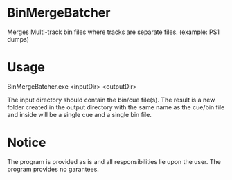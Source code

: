 # BinMergeBatcher
Merges Multi-track bin files where tracks are separate files. (example: PS1 dumps)

# Usage
BinMergeBatcher.exe \<inputDir> <outputDir\>

The input directory should contain the bin/cue file(s). The result is a new folder created in the output directory with the same name as the cue/bin file and inside will be a single cue and a single bin file.

# Notice
The program is provided as is and all responsibilities lie upon the user. The program provides no garantees.
